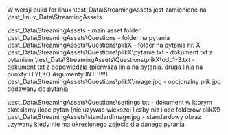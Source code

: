 # 
W wersji build for linux \test_Data\StreamingAssets jest zamienione na \test_linux_Data\StreamingAssets

\test_Data\StreamingAssets - main asset folder
\test_Data\StreamingAssets\Questions - folder na pytania
\test_Data\StreamingAssets\Questions\plikX - folder na pytania nr. X
\test_Data\StreamingAssets\Questions\plikX\pytanie.txt - dokument txt z pytaniem
\test_Data\StreamingAssets\Questions\plikX\odp1-3.txt - dokument txt z odpowiedzia (pierwsza linia na pytania. druga linia na punkty (TYLKO Argumenty INT !!!!!)
\test_Data\StreamingAssets\Questions\plikX\image.jpg - opcjonalny plik jpg dodawany do pytania

\test_Data\StreamingAssets\Questions\settings.txt - dokument w ktorym okreslamy ilosc pytan (nie uzywac wiekszej liczby niz ilosc folderow plikX!)
\test_Data\StreamingAssets\standardimage.jpg - standardowy obraz uzywany kiedy nie ma okreslonego zdjecia dla danego pytania
